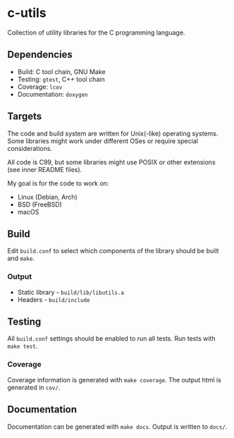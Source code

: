 # c-utils

Collection of utility libraries for the C programming language.

## Dependencies

- Build: C tool chain, GNU Make
- Testing: `gtest`, C++ tool chain
- Coverage: `lcov`
- Documentation: `doxygen`

## Targets

The code and build system are written for Unix(-like) operating systems. Some
libraries might work under different OSes or require special considerations.

All code is C99, but some libraries might use POSIX or other extensions (see
inner README files).

My goal is for the code to work on:
- Linux (Debian, Arch)
- BSD (FreeBSD)
- macOS

## Build

Edit `build.conf` to select which components of the library should be built and
`make`.

### Output

- Static library - `build/lib/libutils.a`
- Headers - `build/include`

## Testing

All `build.conf` settings should be enabled to run all tests. Run tests with
`make test`.

### Coverage

Coverage information is generated with `make coverage`. The output html is
generated in `cov/`.

## Documentation

Documentation can be generated with `make docs`. Output is written to `docs/`.
